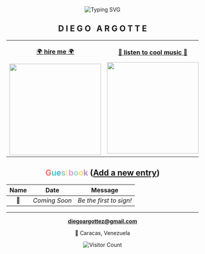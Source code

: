 <div align="center">

<img src="https://readme-typing-svg.herokuapp.com?font=Comic+Sans+MS&size=25&duration=3000&pause=1000&color=FF6B6B&background=000000&center=true&vCenter=true&multiline=true&width=600&height=80&lines=+Software+Engineer+;+Building+Cool+Stuff+" alt="Typing SVG" />

</div>

<div align="center">

## D I E G O &nbsp; A R G O T T E

</div>

<div align="center">

<table align="center">
<tr>
<td align="center" width="50%">

[🌍 **hire me** 🌍](https://github.com/argotte)

<img src="https://media.giphy.com/media/L1R1tvI9svkIWwpVYr/giphy.gif" width="240">

</td>
<td align="center" width="50%">

[🎵 **listen to cool music** 🎵](https://www.youtube.com/watch?v=dQw4w9WgXcQ)

<img src="https://media.giphy.com/media/3o7qDEq2bMbcbPRQ2c/giphy.gif" width="240">

</td>
</tr>
</table>

</div>

<div align="center">

## <span style="color: #ff6b6b">G</span><span style="color: #4ecdc4">u</span><span style="color: #45b7d1">e</span><span style="color: #96ceb4">s</span><span style="color: #ffeaa7">t</span><span style="color: #dda0dd">b</span><span style="color: #98d8c8">o</span><span style="color: #f7dc6f">o</span><span style="color: #bb8fce">k</span> ([Add a new entry](https://github.com/argotte/argotte/issues/1))

</div>

<div align="center">

<!-- Guestbook -->
| Name | Date | Message |
|:---:|:---:|:---:|
| 🎯 | *Coming Soon* | *Be the first to sign!* |
<!-- Guestbook -->

</div>

---

<div align="center">

**diegoargottez@gmail.com**

📍 Caracas, Venezuela

</div>

<div align="center">

![Visitor Count](https://profile-counter.glitch.me/argotte/count.svg)

</div>
